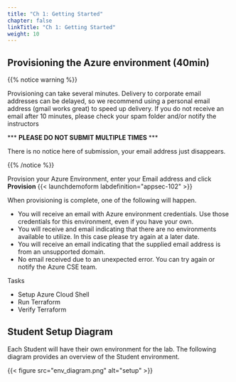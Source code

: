 ```yaml
---
title: "Ch 1: Getting Started"
chapter: false
linkTitle: "Ch 1: Getting Started"
weight: 10
---
```


## Provisioning the Azure environment (40min)

{{% notice warning %}}

Provisioning can take several minutes.  Delivery to corporate email addresses can be delayed, so we recommend using a personal email address (gmail works great) to speed up delivery. If you do not receive an email after 10 minutes, please check your spam folder and/or notify the instructors

\*\*\* __PLEASE DO NOT SUBMIT MULTIPLE TIMES__ \*\*\*

There is no notice here of submission, your email address just disappears.

{{% /notice %}}

Provision your Azure Environment, enter your Email address and click **Provision**
{{< launchdemoform labdefinition="appsec-102" >}}


When provisioning is complete, one of the following will happen.

* You will receive an email with Azure environment credentials. Use those credentials for this environment, even if you have your own.
* You will receive and email indicating that there are no environments available to utilize. In this case please try again at a later date.
* You will receive an email indicating that the supplied email address is from an unsupported domain.
* No email received due to an unexpected error. You can try again or notify the Azure CSE team.

Tasks

* Setup Azure Cloud Shell
* Run Terraform
* Verify Terraform

## Student Setup Diagram

Each Student will have their own environment for the lab. The following diagram provides an overview of the Student environment.

   {{< figure src="env_diagram.png" alt="setup" >}}